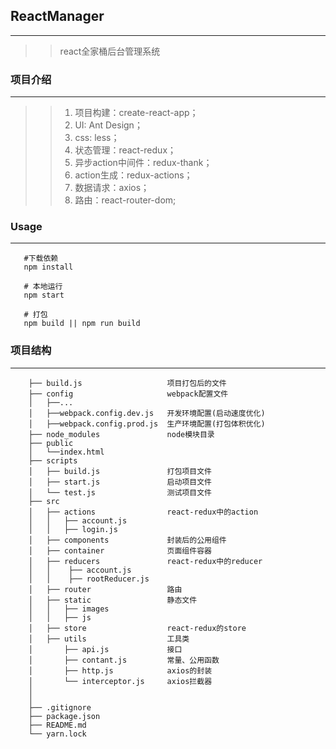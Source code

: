 ## ReactManager
-------------------------------------------------------------------------------------------------
>> react全家桶后台管理系统

### 项目介绍
------------------------------------------------------------------------------------------------
>> 1. 项目构建：create-react-app；
>> 2. UI: Ant Design；
>> 3. css: less；
>> 4. 状态管理：react-redux；
>> 5. 异步action中间件：redux-thank；
>> 6. action生成：redux-actions；
>> 7. 数据请求：axios；
>> 8. 路由：react-router-dom;

### Usage
-------------------------------------------------------------------------------------------------
```
   #下载依赖
   npm install

   # 本地运行
   npm start

   # 打包
   npm build || npm run build
```

### 项目结构
------------------------------------------------------------------------------------------------
```
    ├── build.js                   项目打包后的文件
    ├── config                     webpack配置文件
    │   ├──...
    │   ├──webpack.config.dev.js   开发环境配置(启动速度优化)
    │   ├──webpack.config.prod.js  生产环境配置(打包体积优化)
    ├── node_modules               node模块目录
    ├── public
    │   └──index.html
    ├── scripts
    │   ├── build.js               打包项目文件
    │   ├── start.js               启动项目文件
    │   └── test.js                测试项目文件
    ├── src
    │   ├── actions                react-redux中的action
    │   │   ├── account.js
    │   │   ├── login.js
    │   ├── components             封装后的公用组件
    │   ├── container              页面组件容器
    │   ├── reducers               react-redux中的reducer
    │   │    ├── account.js
    │   │    ├── rootReducer.js
    │   ├── router                 路由
    │   ├── static                 静态文件
    │   │   ├── images
    │   │   ├── js
    │   ├── store                  react-redux的store
    │   ├── utils                  工具类
    │       ├── api.js             接口
    │       ├── contant.js         常量、公用函数
    │       ├── http.js            axios的封装
    │       └── interceptor.js     axios拦截器
    │
    │
    ├── .gitignore
    ├── package.json
    ├── README.md
    └── yarn.lock
```